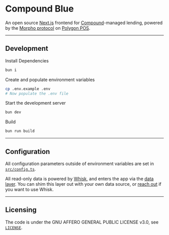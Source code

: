 # Compound Blue 

An open source [Next.js](https://nextjs.org/) frontend for [Compound](https://compound.finance/)-managed lending, powered by the [Morpho protocol](https://morpho.xyz/) on [Polygon POS](https://polygon.technology/polygon-pos).

---

## Development

Install Dependencies
```bash
bun i
```

Create and populate environment variables
```bash
cp .env.example .env
# Now populate the .env file
```

Start the development server
```bash
bun dev
```

Build
```bash
bun run build
```

---

## Configuration

All configuration parameters outside of environment variables are set in [`src/config.ts`](./src/config.ts). 

All read-only data is powered by [Whisk](https://www.whisk.so/), and enters the app via the [data layer](src/data/whisk). You can shim this layer out with your own data source, or [reach out](https://paperclip.xyz/contact) if you want to use Whisk.

---

## Licensing

The code is under the GNU AFFERO GENERAL PUBLIC LICENSE v3.0, see [`LICENSE`](./LICENSE).
